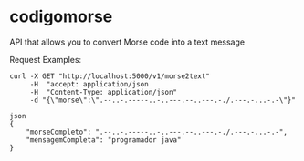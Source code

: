 # codigomorse

API that allows you to convert Morse code into a text message

Request Examples:

```
curl -X GET "http://localhost:5000/v1/morse2text" 
     -H  "accept: application/json
     -H  "Content-Type: application/json" 
     -d "{\"morse\":\".--..-.-----..-..---.--..---.-./.---.-...-.-\"}"
```

```
json
{
    "morseCompleto": ".--..-.-----..-..---.--..---.-./.---.-...-.-",
    "mensagemCompleta": "programador java"
}
```
